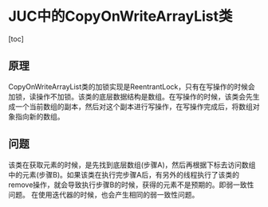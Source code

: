 # JUC中的CopyOnWriteArrayList类
[toc]
## 原理
CopyOnWriteArrayList类的加锁实现是ReentrantLock，只有在写操作的时候会加锁，读操作不加锁。该类的底层数据结构是数组。在写操作的时候，该类会先生成一个当前数组的副本，然后对这个副本进行写操作，在写操作完成后，将数组对象指向新的数组。
## 问题
该类在获取元素的时候，是先找到底层数组(步骤A)，然后再根据下标去访问数组中的元素(步骤B)。如果该类在执行完步骤A后，有另外的线程执行了该类的remove操作，就会导致执行步骤B的时候，获得的元素不是预期的。即弱一致性问题。
在使用迭代器的时候，也会产生相同的弱一致性问题。

